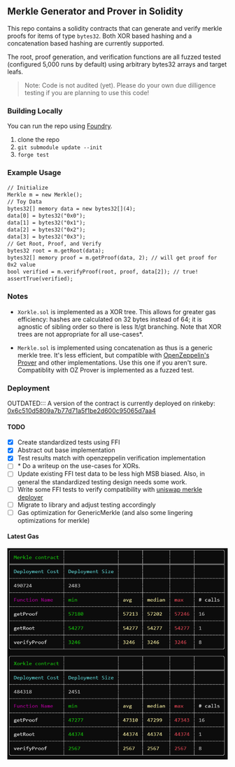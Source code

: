 ## Merkle Generator and Prover in Solidity

This repo contains a solidity contracts that can generate and verify merkle proofs for items of type `bytes32`. Both XOR based hashing and a concatenation based hashing are currently supported.

The root, proof generation, and verification functions are all fuzzed tested (configured 5,000 runs by default) using arbitrary bytes32 arrays and target leafs.

> Note: Code is not audited (yet). Please do your own due dilligence testing if you are planning to use this code!

### Building Locally
You can run the repo using [Foundry](https://github.com/gakonst/foundry).
1. clone the repo
2. ```git submodule update --init```
3. `forge test`

### Example Usage
```solidity
// Initialize
Merkle m = new Merkle();
// Toy Data
bytes32[] memory data = new bytes32[](4);
data[0] = bytes32("0x0");
data[1] = bytes32("0x1");
data[2] = bytes32("0x2");
data[3] = bytes32("0x3");
// Get Root, Proof, and Verify
bytes32 root = m.getRoot(data);
bytes32[] memory proof = m.getProof(data, 2); // will get proof for 0x2 value
bool verified = m.verifyProof(root, proof, data[2]); // true!
assertTrue(verified);
```

### Notes
* `Xorkle.sol` is implemented as a XOR tree. This allows for greater gas efficiency: hashes are calculated on 32 bytes instead of 64; it is agnostic of sibling order so there is less lt/gt branching. Note that XOR trees are not appropriate for all use-cases*.

* `Merkle.sol` is implemented using concatenation as thus is a generic merkle tree. It's less efficient, but compatible with [OpenZeppelin's Prover](https://github.com/OpenZeppelin/openzeppelin-contracts/blob/master/contracts/utils/cryptography/MerkleProof.sol) and other implementations. Use this one if you aren't sure. Compatiblity with OZ Prover is implemented as a fuzzed test.

### Deployment
OUTDATED::: A version of the contract is currently deployed on rinkeby: [0x6c510d5809a7b77d71a5f1be2d600c95065d7aa4](https://rinkeby.etherscan.io/address/0x6c510d5809a7b77d71a5f1be2d600c95065d7aa4)


#### TODO
- [x] Create standardized tests using FFI
- [x] Abstract out base implementation
- [x] Test results match with openzeppelin verification implementation
- [ ] \* Do a writeup on the use-cases for XORs.
- [ ] Update existing FFI test data to be less high MSB biased. Also, in general the standardized testing design needs some work.
- [ ] Write some FFI tests to verify compatibility with [uniswap merkle deployer](https://github.com/Uniswap/merkle-distributor/tree/master/src)
- [ ] Migrate to library and adjust testing accordingly
- [ ] Gas optimization for GenericMerkle (and also some lingering optimizations for merkle)

#### Latest Gas
![gas report](./reports/murky_gas_report.png)
